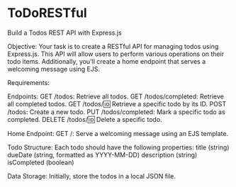 # ToDoRESTful

Build a Todos REST API with Express.js

Objective:
Your task is to create a RESTful API for managing todos using Express.js. This API will allow users to perform various operations on their todo items. Additionally, you'll create a home endpoint that serves a welcoming message using EJS.

Requirements:

Endpoints:
GET /todos: Retrieve all todos.
GET /todos/completed: Retrieve all completed todos.
GET /todos/:id: Retrieve a specific todo by its ID.
POST /todos: Create a new todo.
PUT /todos/completed: Mark a specific todo as completed.
DELETE /todos/:id: Delete a specific todo.

Home Endpoint:
GET /: Serve a welcoming message using an EJS template.


Todo Structure:
Each todo should have the following properties:
title (string)
dueDate (string, formatted as YYYY-MM-DD)
description (string)
isCompleted (boolean)

Data Storage:
Initially, store the todos in a local JSON file.

